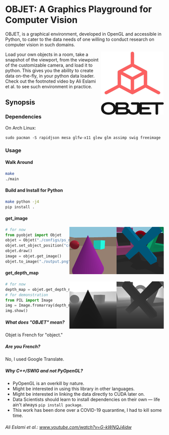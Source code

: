 
# OBJET: A Graphics Playground for Computer Vision
OBJET, is a graphical environment, developed in OpenGL and accessible in Python, to cater to the data needs of one willing to conduct research on computer vision in such domains. 

<img align="right" width="200" height="200" src="./resources/logo/OBJET.png">
Load your own objects in a room, take a snapshot of the viewport, from the viewpoint of the customizable camera, and load it to python. 
This gives you the ability to create data on-the-fly, in your python data loader. 
Check out the footnoted video by Ali Eslami et al. to see such environment in practice.

## Synopsis

### Dependencies
On Arch Linux:
```
sudo pacman -S rapidjson mesa glfw-x11 glew glm assimp swig freeimage
```

### Usage

#### Walk Around
```sh 
make 
./main
```

#### Build and Install for Python
```sh 
make python -j4
pip install .
```

#### get_image
<img align="right" width="150" height="150" src="./resources/images/ps_meta.png" title="ps_meta room"> <img align="right" width="150" height="150" src="./resources/images/meta.png" title="meta room">
```python
# for now
from pyobjet import Objet
objet = Objet("./configs/ps_meta.json")
objet.set_object_position("cross", [3., 0., 3.])
objet.draw()
image = objet.get_image()
objet.to_image("./output.png")
```

#### get_depth_map
<img align="right" width="150" height="150" src="./resources/images/depth_ps_meta.png" title="ps_meta room"> <img align="right" width="150" height="150" src="./resources/images/depth_meta.png" title="meta room">
```python
# for now
depth_map = objet.get_depth_map()
# for demonstration
from PIL import Image
img = Image.fromarray(depth_map * 10)
img.show()
```



##### What does "OBJET" mean?
Objet is French for "object."

##### Are you French?
No, I used Google Translate.

##### Why C++/SWIG and not PyOpenGL?
* PyOpenGL is an overkill by nature. 
* Might be interested in using this library in other languages.
* Might be interested in linking the data directly to CUDA later on.
* Data Scientists should learn to install dependencies on their own — life ain't always `pip install package`.
* This work has been done over a COVID-19 quarantine, I had to kill some time.

###### Ali Eslami et al.: www.youtube.com/watch?v=G-kWNQJ4idw
